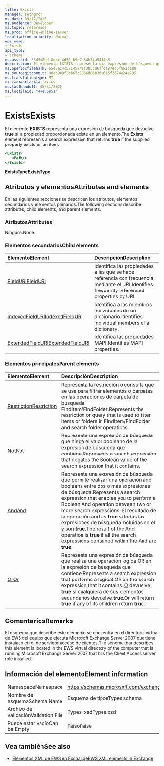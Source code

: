 ```yaml
---
title: Exists
manager: sethgros
ms.date: 09/17/2015
ms.audience: Developer
ms.topic: reference
ms.prod: office-online-server
localization_priority: Normal
api_name:
- Exists
api_type:
- schema
ms.assetid: 55d568bd-8dbc-4d50-b9d7-54b74a54d4b5
description: El elemento EXISTS representa una expresión de búsqueda que devuelve true si la propiedad proporcionada existe en un elemento.
ms.openlocfilehash: b5e7a24c5214574ef385cd6ffca87ed5f861c188
ms.sourcegitcommit: 88ec988f2bb67c1866d06b361615f3674a24e795
ms.translationtype: MT
ms.contentlocale: es-ES
ms.lasthandoff: 05/31/2020
ms.locfileid: "44456951"
---
```

# <a name="exists"></a><span data-ttu-id="51ccd-103">Exists</span><span class="sxs-lookup"><span data-stu-id="51ccd-103">Exists</span></span>

<span data-ttu-id="51ccd-104">El elemento **EXISTS** representa una expresión de búsqueda que devuelve **true** si la propiedad proporcionada existe en un elemento.</span><span class="sxs-lookup"><span data-stu-id="51ccd-104">The **Exists** element represents a search expression that returns **true** if the supplied property exists on an item.</span></span> 
  
```xml
<Exists>
   <Path/>
</Exists>
```

 <span data-ttu-id="51ccd-105">**ExistsType**</span><span class="sxs-lookup"><span data-stu-id="51ccd-105">**ExistsType**</span></span>
## <a name="attributes-and-elements"></a><span data-ttu-id="51ccd-106">Atributos y elementos</span><span class="sxs-lookup"><span data-stu-id="51ccd-106">Attributes and elements</span></span>

<span data-ttu-id="51ccd-107">En las siguientes secciones se describen los atributos, elementos secundarios y elementos primarios.</span><span class="sxs-lookup"><span data-stu-id="51ccd-107">The following sections describe attributes, child elements, and parent elements.</span></span>
  
### <a name="attributes"></a><span data-ttu-id="51ccd-108">Atributos</span><span class="sxs-lookup"><span data-stu-id="51ccd-108">Attributes</span></span>

<span data-ttu-id="51ccd-109">Ninguna.</span><span class="sxs-lookup"><span data-stu-id="51ccd-109">None.</span></span>
  
### <a name="child-elements"></a><span data-ttu-id="51ccd-110">Elementos secundarios</span><span class="sxs-lookup"><span data-stu-id="51ccd-110">Child elements</span></span>

|<span data-ttu-id="51ccd-111">**Elemento**</span><span class="sxs-lookup"><span data-stu-id="51ccd-111">**Element**</span></span>|<span data-ttu-id="51ccd-112">**Descripción**</span><span class="sxs-lookup"><span data-stu-id="51ccd-112">**Description**</span></span>|
|:-----|:-----|
|[<span data-ttu-id="51ccd-113">FieldURI</span><span class="sxs-lookup"><span data-stu-id="51ccd-113">FieldURI</span></span>](fielduri.md) <br/> |<span data-ttu-id="51ccd-114">Identifica las propiedades a las que se hace referencia con frecuencia mediante el URI.</span><span class="sxs-lookup"><span data-stu-id="51ccd-114">Identifies frequently referenced properties by URI.</span></span>  <br/> |
|[<span data-ttu-id="51ccd-115">IndexedFieldURI</span><span class="sxs-lookup"><span data-stu-id="51ccd-115">IndexedFieldURI</span></span>](indexedfielduri.md) <br/> |<span data-ttu-id="51ccd-116">Identifica a los miembros individuales de un diccionario.</span><span class="sxs-lookup"><span data-stu-id="51ccd-116">Identifies individual members of a dictionary.</span></span>  <br/> |
|[<span data-ttu-id="51ccd-117">ExtendedFieldURI</span><span class="sxs-lookup"><span data-stu-id="51ccd-117">ExtendedFieldURI</span></span>](extendedfielduri.md) <br/> |<span data-ttu-id="51ccd-118">Identifica las propiedades MAPI.</span><span class="sxs-lookup"><span data-stu-id="51ccd-118">Identifies MAPI properties.</span></span>  <br/> |
   
### <a name="parent-elements"></a><span data-ttu-id="51ccd-119">Elementos principales</span><span class="sxs-lookup"><span data-stu-id="51ccd-119">Parent elements</span></span>

|<span data-ttu-id="51ccd-120">**Elemento**</span><span class="sxs-lookup"><span data-stu-id="51ccd-120">**Element**</span></span>|<span data-ttu-id="51ccd-121">**Descripción**</span><span class="sxs-lookup"><span data-stu-id="51ccd-121">**Description**</span></span>|
|:-----|:-----|
|[<span data-ttu-id="51ccd-122">Restriction</span><span class="sxs-lookup"><span data-stu-id="51ccd-122">Restriction</span></span>](restriction.md) <br/> |<span data-ttu-id="51ccd-123">Representa la restricción o consulta que se usa para filtrar elementos o carpetas en las operaciones de carpeta de búsqueda FindItem/FindFolder.</span><span class="sxs-lookup"><span data-stu-id="51ccd-123">Represents the restriction or query that is used to filter items or folders in FindItem/FindFolder and search folder operations.</span></span>  <br/> |
|[<span data-ttu-id="51ccd-124">Not</span><span class="sxs-lookup"><span data-stu-id="51ccd-124">Not</span></span>](not.md) <br/> |<span data-ttu-id="51ccd-125">Representa una expresión de búsqueda que niega el valor booleano de la expresión de búsqueda que contiene.</span><span class="sxs-lookup"><span data-stu-id="51ccd-125">Represents a search expression that negates the Boolean value of the search expression that it contains.</span></span>  <br/> |
|[<span data-ttu-id="51ccd-126">And</span><span class="sxs-lookup"><span data-stu-id="51ccd-126">And</span></span>](and.md) <br/> |<span data-ttu-id="51ccd-127">Representa una expresión de búsqueda que permite realizar una operación and booleana entre dos o más expresiones de búsqueda.</span><span class="sxs-lookup"><span data-stu-id="51ccd-127">Represents a search expression that enables you to perform a Boolean And operation between two or more search expressions.</span></span> <span data-ttu-id="51ccd-128">El resultado de la operación and es **true** si todas las expresiones de búsqueda incluidas en el y son **true**.</span><span class="sxs-lookup"><span data-stu-id="51ccd-128">The result of the And operation is **true** if all the search expressions contained within the And are **true**.</span></span>  <br/> |
|[<span data-ttu-id="51ccd-129">Or</span><span class="sxs-lookup"><span data-stu-id="51ccd-129">Or</span></span>](or.md) <br/> |<span data-ttu-id="51ccd-130">Representa una expresión de búsqueda que realiza una operación lógica OR en la expresión de búsqueda que contiene.</span><span class="sxs-lookup"><span data-stu-id="51ccd-130">Represents a search expression that performs a logical OR on the search expression that it contains.</span></span> <span data-ttu-id="51ccd-131">[O](or.md) devuelve **true** si cualquiera de sus elementos secundarios devuelve **true**.</span><span class="sxs-lookup"><span data-stu-id="51ccd-131">[Or](or.md) will return **true** if any of its children return **true**.</span></span>  <br/> |
   
## <a name="remarks"></a><span data-ttu-id="51ccd-132">Comentarios</span><span class="sxs-lookup"><span data-stu-id="51ccd-132">Remarks</span></span>

<span data-ttu-id="51ccd-133">El esquema que describe este elemento se encuentra en el directorio virtual de EWS del equipo que ejecuta Microsoft Exchange Server 2007 que tiene instalado el rol de servidor acceso de clientes.</span><span class="sxs-lookup"><span data-stu-id="51ccd-133">The schema that describes this element is located in the EWS virtual directory of the computer that is running Microsoft Exchange Server 2007 that has the Client Access server role installed.</span></span>
  
## <a name="element-information"></a><span data-ttu-id="51ccd-134">Información del elemento</span><span class="sxs-lookup"><span data-stu-id="51ccd-134">Element information</span></span>

|||
|:-----|:-----|
|<span data-ttu-id="51ccd-135">Namespace</span><span class="sxs-lookup"><span data-stu-id="51ccd-135">Namespace</span></span>  <br/> |https://schemas.microsoft.com/exchange/services/2006/types  <br/> |
|<span data-ttu-id="51ccd-136">Nombre de esquema</span><span class="sxs-lookup"><span data-stu-id="51ccd-136">Schema Name</span></span>  <br/> |<span data-ttu-id="51ccd-137">Esquema de tipos</span><span class="sxs-lookup"><span data-stu-id="51ccd-137">Types schema</span></span>  <br/> |
|<span data-ttu-id="51ccd-138">Archivo de validación</span><span class="sxs-lookup"><span data-stu-id="51ccd-138">Validation File</span></span>  <br/> |<span data-ttu-id="51ccd-139">Types. xsd</span><span class="sxs-lookup"><span data-stu-id="51ccd-139">Types.xsd</span></span>  <br/> |
|<span data-ttu-id="51ccd-140">Puede estar vacío</span><span class="sxs-lookup"><span data-stu-id="51ccd-140">Can be Empty</span></span>  <br/> |<span data-ttu-id="51ccd-141">Falso</span><span class="sxs-lookup"><span data-stu-id="51ccd-141">False</span></span>  <br/> |
   
## <a name="see-also"></a><span data-ttu-id="51ccd-142">Vea también</span><span class="sxs-lookup"><span data-stu-id="51ccd-142">See also</span></span>



- [<span data-ttu-id="51ccd-143">Elementos XML de EWS en Exchange</span><span class="sxs-lookup"><span data-stu-id="51ccd-143">EWS XML elements in Exchange</span></span>](ews-xml-elements-in-exchange.md)

